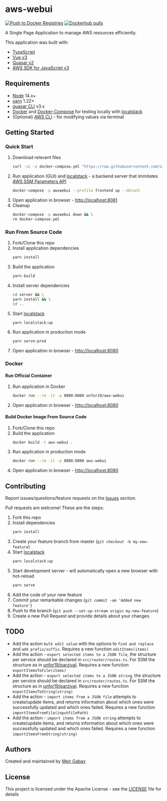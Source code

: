 # aws-webui

[![Push to Docker Registries](https://github.com/unfor19/aws-webui/actions/workflows/docker-latest.yml/badge.svg)](https://github.com/unfor19/aws-webui/actions/workflows/docker-latest.yml) [![Dockerhub pulls](https://img.shields.io/docker/pulls/unfor19/aws-webui)](https://hub.docker.com/r/unfor19/aws-webui)

A Single Page Application to manage AWS resources efficiently.

This application was built with:

- [TypeScript](https://www.typescriptlang.org/)
- [Vue v3](https://v3.vuejs.org/guide/introduction.html)
- [Quasar v2](https://quasar.dev/)
- [AWS SDK for JavaScript v3](https://docs.aws.amazon.com/AWSJavaScriptSDK/v3/latest/index.html)

## Requirements

- [Node](https://nodejs.org/en/download/) 14.x+
- [yarn](https://classic.yarnpkg.com/lang/en/docs/install) 1.22+
- [quasar CLI](https://quasar.dev/quasar-cli/installation) v3.x
- [Docker](https://docs.docker.com/get-docker/) and [Docker-Compose](https://docs.docker.com/compose/install/) for testing locally with [localstack](https://github.com/localstack/localstack)
- (Optional) [AWS CLI](https://docs.aws.amazon.com/cli/latest/userguide/cli-chap-install.html) - for modifying values via terminal

## Getting Started

### Quick Start

1. Download relevant files
   ```bash
   curl -sL -o docker-compose.yml "https://raw.githubusercontent.com/unfor19/aws-webui/master/docker-compose.yml"
   ```
2. Run application (GUI) and [localstack](https://github.com/localstack/localstack) - a backend server that immitates [AWS SSM Parameters API](https://docs.aws.amazon.com/systems-manager/latest/APIReference/Welcome.html)
   ```bash
   docker-compose -p awswebui --profile frontend up --detach
   ```
3. Open application in browser - [http://localhost:8081](http://localhost:8081)
4. Cleanup
   ```bash
   docker-compose -p awswebui down && \
   rm docker-compose.yml
   ```

### Run From Source Code

1. Fork/Clone this repo
2. Install application dependencies
   ```bash
   yarn install
   ```
3. Build the application
    ```bash
    yarn build
    ```
4. Install server dependencies
   ```bash
   cd server && \
   yarn install && \
   cd ..
   ```
5. Start [localstack](https://github.com/localstack/localstack)
   ```bash
   yarn localstack:up
   ```
6. Run application in production mode
   ```bash
   yarn serve:prod
   ```
7. Open application in browser - [http://localhost:8080](http://localhost:8080)

### Docker

#### Run Official Container

1. Run application in Docker
   ```bash
   docker run --rm -it -p 8080:8080 unfor19/aws-webui
   ```
1. Open application in browser - [http://localhost:8080](http://localhost:8080)

#### Build Docker Image From Source Code

1. Fork/Clone this repo
1. Build the application
   ```bash
   docker build -t aws-webui .
   ```
1. Run application in production mode
   ```bash
   docker run --rm -it -p 8080:8080 aws-webui
   ```
1. Open application in browser - [http://localhost:8080](http://localhost:8080)   

## Contributing

Report issues/questions/feature requests on the [Issues](https://github.com/unfor19/terraform-aws-ssm-parameters/issues) section.

Pull requests are welcome! These are the steps:

1. Fork this repo
1. Install dependencies
   ```bash
   yarn install
   ```
1. Create your feature branch from master (`git checkout -b my-new-feature`)
1. Start [localstack](https://github.com/localstack/localstack)
    ```bash
    yarn localstack:up
    ```
1. Start development server - will automatically open a new browser with hot-reload
   ```bash
   yarn serve
   ```    
2. Add the code of your new feature
3. Commit your remarkable changes (`git commit -am 'Added new feature'`)
4. Push to the branch (`git push --set-up-stream origin my-new-feature`)
5. Create a new Pull Request and provide details about your changes

## TODO

- Add the action `bulk edit value` with the options to `find and replace` and `add prefix/suffix`. Requires a new function `editItems(items)`
- Add the action - `export selected items to a JSON file`, the structure per service should be declared in `src/router/routes.ts`. For SSM the structure as in [unfor19/parzival](https://github.com/unfor19/parzival/blob/master/cmd/config.go). Requires a new function `exportItemsToFile(items)`
- Add the action - `export selected items to a JSON string`, the structure per service should be declared in `src/router/routes.ts`. For SSM the structure as in [unfor19/parzival](https://github.com/unfor19/parzival/blob/master/cmd/config.go). Requires a new function `exportItemsToString(string)`
- Add the action - `import items from a JSON file` attempts to create/update items, and returns information about which ones were successfully updated and which ones failed. Requires a new function `importItemsFromFile(inputFilePath)`
- Add the action - `import items from a JSON string` attempts to create/update items, and returns information about which ones were successfully updated and which ones failed. Requires a new function `importItemsFromString(string)`

## Authors

Created and maintained by [Meir Gabay](https://github.com/unfor19)

## License

This project is licensed under the Apache License - see the [LICENSE](https://github.com/unfor19/aws-webui/blob/master/LICENSE) file for details
